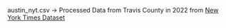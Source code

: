 austin_nyt.csv -> Processed Data from Travis County in 2022 from [New York Times Dataset](https://github.com/nytimes/covid-19-data)

